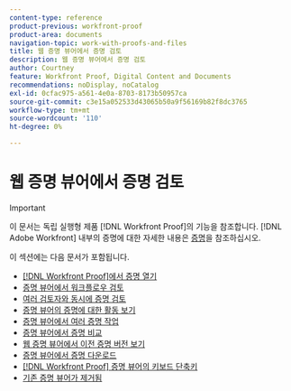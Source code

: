 ```yaml
---
content-type: reference
product-previous: workfront-proof
product-area: documents
navigation-topic: work-with-proofs-and-files
title: 웹 증명 뷰어에서 증명 검토
description: 웹 증명 뷰어에서 증명 검토
author: Courtney
feature: Workfront Proof, Digital Content and Documents
recommendations: noDisplay, noCatalog
exl-id: 0cfac975-a561-4e0a-8703-8173b50957ca
source-git-commit: c3e15a052533d43065b50a9f56169b82f8dc3765
workflow-type: tm+mt
source-wordcount: '110'
ht-degree: 0%

---
```


# 웹 증명 뷰어에서 증명 검토

>[!IMPORTANT]
>
>이 문서는 독립 실행형 제품 [!DNL Workfront Proof]의 기능을 참조합니다. [!DNL Adobe Workfront] 내부의 증명에 대한 자세한 내용은 [증명](../../../review-and-approve-work/proofing/proofing.md)을 참조하십시오.

이 섹션에는 다음 문서가 포함됩니다.

* [ [!DNL Workfront Proof]에서 증명 열기](../../../workfront-proof/wp-work-proofsfiles/review-proofs-wpv/open-proof.md)
* [증명 뷰어에서 워크플로우 검토](../../../workfront-proof/wp-work-proofsfiles/review-proofs-wpv/review-workflow.md)
* [여러 검토자와 동시에 증명 검토](../../../workfront-proof/wp-work-proofsfiles/review-proofs-wpv/review-proof-with-multiple-reviewers.md)
* [증명 뷰어의 증명에 대한 활동 보기](../../../workfront-proof/wp-work-proofsfiles/review-proofs-wpv/view-activity-on-a-proof.md)
* [증명 뷰어에서 여러 증명 작업](../../../workfront-proof/wp-work-proofsfiles/review-proofs-wpv/work-with-multiple-proofs.md)
* [증명 뷰어에서 증명 비교](../../../workfront-proof/wp-work-proofsfiles/review-proofs-wpv/compare-proofs.md)
* [웹 증명 뷰어에서 이전 증명 버전 보기](../../../workfront-proof/wp-work-proofsfiles/review-proofs-wpv/view-previous-proof-versions.md)
* [증명 뷰어에서 증명 다운로드](../../../workfront-proof/wp-work-proofsfiles/review-proofs-wpv/download-proof.md)
* [ [!DNL Workfront Proof] 증명 뷰어의 키보드 단축키](../../../workfront-proof/wp-work-proofsfiles/review-proofs-wpv/keyboard-shortcuts.md)
* [기존 증명 뷰어가 제거됨](../../../workfront-proof/wp-work-proofsfiles/review-proofs-wpv/lpv-removed.md)
